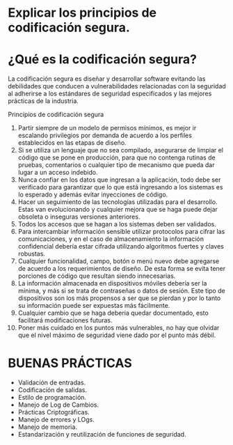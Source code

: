 # Explicar los principios de codificación segura.

# ¿Qué es la codificación segura?
La codificación segura es diseñar y desarrollar software evitando las debilidades que conducen a vulnerabilidades relacionadas con la seguridad al adherirse a los estándares de seguridad especificados y las mejores prácticas de la industria.

Principios de codificación segura

1. Partir siempre de un modelo de permisos mínimos, es mejor ir escalando privilegios por demanda de acuerdo a los perfiles establecidos en las etapas de diseño.
2. Si se utiliza un lenguaje que no sea compilado, asegurarse de limpiar el código que se pone en producción, para que no contenga rutinas de pruebas, comentarios o cualquier tipo de mecanismo que pueda dar lugar a un acceso indebido.
3. Nunca confiar en los datos que ingresan a la aplicación, todo debe ser verificado para garantizar que lo que está ingresando a los sistemas es lo esperado y además evitar inyecciones de código.
4. Hacer un seguimiento de las tecnologías utilizadas para el desarrollo. Estas van evolucionando y cualquier mejora que se haga puede dejar obsoleta o inseguras versiones anteriores.
5. Todos los accesos que se hagan a los sistemas deben ser validados.
6. Para intercambiar información sensible utilizar protocolos para cifrar las comunicaciones, y en el caso de almacenamiento la información confidencial debería estar cifrada utilizando algoritmos fuertes y claves robustas.
7. Cualquier funcionalidad, campo, botón o menú nuevo debe agregarse de acuerdo a los requerimientos de diseño. De esta forma se evita tener porciones de código que resultan siendo innecesarias.
8. La información almacenada en dispositivos móviles debería ser la mínima, y más si se trata de contraseñas o datos de sesión. Este tipo de dispositivos son los más propensos a ser que se pierdan y por lo tanto su información puede ser expuestas más fácilmente.
9. Cualquier cambio que se haga debería quedar documentado, esto facilitará modificaciones futuras.
10. Poner más cuidado en los puntos más vulnerables, no hay que olvidar que el nivel máximo de seguridad viene dado por el punto más débil.

# BUENAS PRÁCTICAS 
* Validación de entradas.
* Codificación de salidas.
* Estilo de programación.
* Manejo de Log de Cambios.
* Prácticas Criptográficas.
* Manejo de errores y LOgs.
* Manejo de memoria.
* Estandarización y reutilización de funciones de seguridad.
